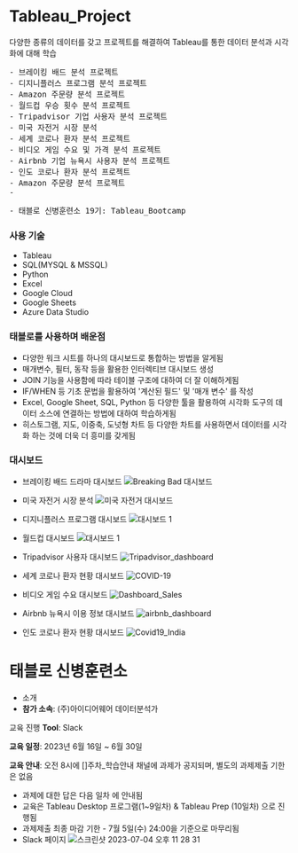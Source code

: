 # Tableau_Project

다양한 종류의 데이터를 갖고 프로젝트를 해결하여 Tableau를 통한 데이터 분석과 시각화에 대해 학습
<pre>
- 브레이킹 배드 분석 프로젝트
- 디지니플러스 프로그램 분석 프로젝트 
- Amazon 주문량 분석 프로젝트
- 월드컵 우승 횟수 분석 프로젝트
- Tripadvisor 기업 사용자 분석 프로젝트
- 미국 자전거 시장 분석
- 세계 코로나 환자 분석 프로젝트
- 비디오 게임 수요 및 가격 분석 프로젝트
- Airbnb 기업 뉴욕시 사용자 분석 프로젝트
- 인도 코로나 환자 분석 프로젝트
- Amazon 주문량 분석 프로젝트
- 
</pre> 

<pre>
- 태블로 신병훈련소 19기: Tableau_Bootcamp 
</pre> 
### 사용 기술
- Tableau
- SQL(MYSQL & MSSQL)
- Python
- Excel
- Google Cloud
- Google Sheets
- Azure Data Studio

### 태블로를 사용하며 배운점

- 다양한 워크 시트를 하나의 대시보드로 통합하는 방법을 알게됨
- 매개변수, 필터, 동작 등을 활용한 인터렉티브 대시보드 생성
- JOIN 기능을 사용함에 따라 테이블 구조에 대하여 더 잘 이해하게됨
- IF/WHEN 등 기초 문법을 활용하여 '계산된 필드' 및 '매개 변수' 를 작성
- Excel, Google Sheet, SQL, Python 등 다양한 툴을 활용하여 시각화 도구의 데이터 소스에 연결하는 방법에 대하여 학습하게됨
- 히스토그램, 지도, 이중축, 도넛형 차트 등 다양한 차트를 사용하면서 데이터를 시각화 하는 것에 더욱 더 흥미를 갖게됨

### 대시보드
- 브레이킹 배드 드라마 대시보드
![Breaking Bad 대시보드](https://github.com/YoungMinSW/Tableau_Project/assets/109095108/b0fd492f-59a1-4990-835f-06e0c5356fa5)

- 미국 자전거 시장 분석
![미국 자전거 대시보드](https://user-images.githubusercontent.com/109095108/235086297-d9bac66c-3d28-4d09-a799-96a4cb5c389f.png)

- 디지니플러스 프로그램 대시보드
![대시보드 1](https://user-images.githubusercontent.com/109095108/234779723-8ccaec9e-a22a-4933-9e9c-d813dcc1add8.png)

- 월드컵 대시보드
![대시보드 1](https://user-images.githubusercontent.com/109095108/234732614-57f040ab-24ad-4779-bb03-0ed83a14b88c.png)

- Tripadvisor 사용자 대시보드
![Tripadvisor_dashboard](https://user-images.githubusercontent.com/109095108/234732344-84fbabd4-4ab7-4228-9a07-079b4c9a8bbd.png)

- 세계 코로나 환자 현황 대시보드
![COVID-19](https://user-images.githubusercontent.com/109095108/234742575-a7f728dc-11f8-488b-805a-4e772c1b6e52.png)

- 비디오 게임 수요 대시보드
![Dashboard_Sales](https://user-images.githubusercontent.com/109095108/234739909-243b1681-57bf-4ccb-9748-682cfa4f1165.png)

- Airbnb 뉴욕시 이용 정보 대시보드
![airbnb_dashboard](https://user-images.githubusercontent.com/109095108/234732652-1ae35886-bb7d-46cd-b7d7-18d4eb5db8b6.png)

- 인도 코로나 환자 현황 대시보드
![Covid19_India](https://user-images.githubusercontent.com/109095108/234732897-1cd4b9b0-78fd-466b-a6e9-6c3668a0b824.png)



# 태블로 신병훈련소
- 소개
- **참가 소속**: (주)아이디어웨어 데이터분석가

교육 진행 **Tool**: Slack

**교육 일정**: 2023년 6월 16일 ~ 6월 30일

**교육 안내**: 오전 8시에 []주차_학습안내 채널에 과제가 공지되며, 별도의 과제제출 기한은 없음

- 과제에 대한 답은 다음 일차 에 안내됨
- 교육은 Tableau Desktop 프로그램(1~9일차) & Tableau Prep (10일차) 으로 진행됨
- 과제제출 최종 마감 기한 - 7월 5일(수) 24:00을 기준으로 마무리됨
- Slack 페이지
![스크린샷 2023-07-04 오후 11 28 31](https://github.com/YoungMinSW/Tableau_Project/assets/109095108/73e1ec8d-ade2-4668-bdfd-b4ffa2ab8cde)








